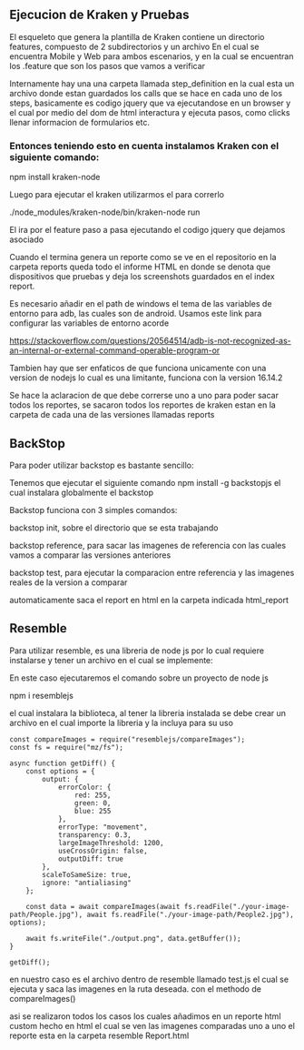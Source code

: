 ## Ejecucion de Kraken y Pruebas

El esqueleto que genera la plantilla de Kraken contiene un directorio features, compuesto de 2 subdirectorios y un archivo
En el cual se encuentra Mobile y Web para ambos escenarios, y en la cual se encuentran los .feature que son los pasos que vamos a verificar

Internamente hay una una carpeta llamada step_definition en la cual esta un archivo donde estan guardados los calls que se hace en cada uno de los steps,
basicamente es codigo jquery que va ejecutandose en un browser y el cual por medio del dom de html interactura y ejecuta pasos, como clicks llenar informacion
de formularios etc.

### Entonces teniendo esto en cuenta instalamos Kraken con el siguiente comando: 

npm install kraken-node

Luego para ejecutar el kraken utilizarmos el para correrlo 

./node_modules/kraken-node/bin/kraken-node run

El ira por el feature paso a pasa ejecutando el codigo jquery que dejamos asociado

Cuando el termina genera un reporte como se ve en el repositorio en la carpeta reports queda todo el informe HTML en donde se denota que dispositivos que pruebas y deja los screenshots guardados en el index report.

Es necesario añadir en el path de windows el tema de las variables de entorno para adb, las cuales son de android. Usamos este link para configurar las variables de entorno acorde

https://stackoverflow.com/questions/20564514/adb-is-not-recognized-as-an-internal-or-external-command-operable-program-or

Tambien hay que ser enfaticos de que funciona unicamente con una version de nodejs lo cual es una limitante, funciona con la version 16.14.2

Se hace la aclaracion de que debe correrse uno a uno para poder sacar todos los reportes, se sacaron todos los reportes de kraken estan en la carpeta de cada una de las versiones llamadas reports

## BackStop

Para poder utilizar backstop es bastante sencillo:

Tenemos que ejecutar el siguiente comando npm install -g backstopjs el cual instalara globalmente el backstop

Backstop funciona con 3 simples comandos:

backstop init, sobre el directorio que se esta trabajando 

backstop reference, para sacar las imagenes de referencia con las cuales vamos a comparar las versiones anteriores

backstop test, para ejecutar la comparacion entre referencia y las imagenes reales de la version a comparar

automaticamente saca el report en html en la carpeta indicada html_report

## Resemble

Para utilizar resemble, es una libreria de node js por lo cual requiere instalarse y tener un archivo en el cual se implemente:

En este caso ejecutaremos el comando sobre un proyecto de node js 

npm i resemblejs

el cual instalara la biblioteca, al tener la libreria instalada se debe crear un archivo en el cual importe la libreria y la incluya para su uso

```
const compareImages = require("resemblejs/compareImages");
const fs = require("mz/fs");

async function getDiff() {
    const options = {
        output: {
            errorColor: {
                red: 255,
                green: 0,
                blue: 255
            },
            errorType: "movement",
            transparency: 0.3,
            largeImageThreshold: 1200,
            useCrossOrigin: false,
            outputDiff: true
        },
        scaleToSameSize: true,
        ignore: "antialiasing"
    };

    const data = await compareImages(await fs.readFile("./your-image-path/People.jpg"), await fs.readFile("./your-image-path/People2.jpg"), options);

    await fs.writeFile("./output.png", data.getBuffer());
}

getDiff();
```

en nuestro caso es el archivo dentro de resemble llamado test.js el cual se ejecuta y saca las imagenes en la ruta deseada. con el methodo de compareImages()

asi se realizaron todos los casos los cuales añadimos en un reporte html custom hecho en html el cual se ven las imagenes comparadas uno a uno el reporte esta en la carpeta resemble Report.html
